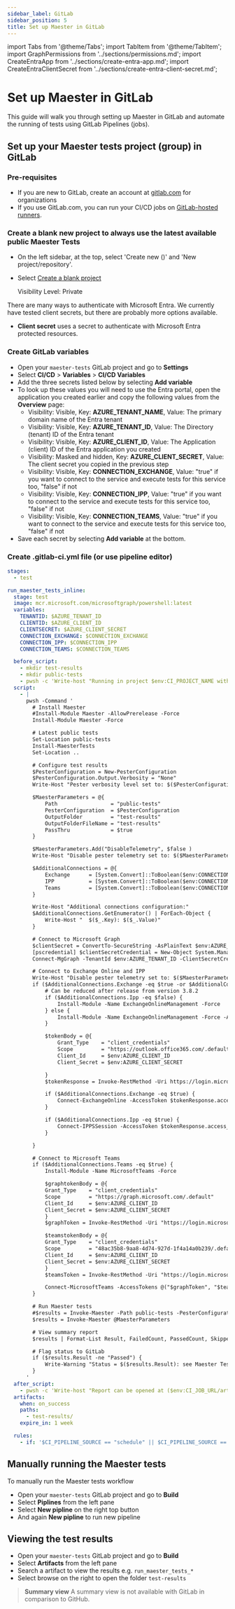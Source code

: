 ```yaml
---
sidebar_label: GitLab
sidebar_position: 5
title: Set up Maester in GitLab
---
```


import Tabs from '@theme/Tabs';
import TabItem from '@theme/TabItem';
import GraphPermissions from '../sections/permissions.md';
import CreateEntraApp from '../sections/create-entra-app.md';
import CreateEntraClientSecret from '../sections/create-entra-client-secret.md';

# <IIcon icon="mdi:gitlab" height="48" /> Set up Maester in GitLab

This guide will walk you through setting up Maester in GitLab and automate the running of tests using GitLab Pipelines (jobs).

<!-- ## Why GitLab?

GitLab for personal projects (Free):
    400 compute minutes per month
    5 users per top-level group

--->

## Set up your Maester tests project (group) in GitLab

### Pre-requisites

- If you are new to GitLab, create an account at [gitlab.com](https://gitlab.com/-/trial_registrations/new) for organizations
- If you use GitLab.com, you can run your CI/CD jobs on [GitLab-hosted runners](https://docs.gitlab.com/runner/).

<!--
- Option A: GitLab for organizations [Premium, Ultimate] (https://about.gitlab.com/pricing/)
- Option B: GitLab for personal projects [Free]
- Option C: GitLab Dedicated (Self-Host)
-->

### Create a blank new project to always use the latest available public Maester Tests

- On the left sidebar, at the top, select 'Create new ()' and 'New project/repository'.
- Select [Create a blank project](https://docs.gitlab.com/ee/user/project/index.html#create-a-blank-project)

  Visibility Level: Private

<!--
### 2. Create a new project and import the Maester Tests repository, to keep updated yourself
 - private-tests = ToDo

1. On the left sidebar, at the top, select Create new () and New project/repository.
2. Select Import project.
3. Select the GitHub tab and Authenticate with GitHub
4. ... https://github.com/maester365/maester-tests...

- [Create a project from a built-in template](https://docs.gitlab.com/ee/user/project/index.html#create-a-project-from-a-built-in-template)

-->

There are many ways to authenticate with Microsoft Entra. We currently have tested client secrets, but there are probably more options available.

- <IIcon icon="material-symbols:password" height="18" /> **Client secret** uses a secret to authenticate with Microsoft Entra protected resources.

<Tabs>
<!--
<TabItem value="wif" label="Custom workflow using Workload identity federation" >
    ToBeTested ...
</TabItem>
-->
<TabItem value="cert" label="Custom workflow using client secret" default>

<CreateEntraApp/>

<CreateEntraClientSecret/>

### Create GitLab variables

- Open your `maester-tests` GitLab project and go to **Settings**
- Select **CI/CD** > **Variables** > **CI/CD Variables**
- Add the three secrets listed below by selecting **Add variable**
- To look up these values you will need to use the Entra portal, open the application you created earlier and copy the following values from the **Overview** page:
  - Visibility: Visible, Key: **AZURE_TENANT_NAME**, Value: The primary domain name of the Entra tenant
  - Visibility: Visible, Key: **AZURE_TENANT_ID**, Value: The Directory (tenant) ID of the Entra tenant
  - Visibility: Visible, Key: **AZURE_CLIENT_ID**, Value: The Application (client) ID of the Entra application you created
  - Visibility: Masked and hidden, Key: **AZURE_CLIENT_SECRET**, Value: The client secret you copied in the previous step
  - Visibility: Visible, Key: **CONNECTION_EXCHANGE**, Value: "true" if you want to connect to the service and execute tests for this service too, "false" if not
  - Visibility: Visible, Key: **CONNECTION_IPP**, Value: "true" if you want to connect to the service and execute tests for this service too, "false" if not
  - Visibility: Visible, Key: **CONNECTION_TEAMS**, Value: "true" if you want to connect to the service and execute tests for this service too, "false" if not
- Save each secret by selecting **Add variable** at the bottom.

### Create .gitlab-ci.yml file (or use pipeline editor)

<!--
More Text
 - private-tests = ToDo
-->

```yaml
stages:
  - test

run_maester_tests_inline:
  stage: test
  image: mcr.microsoft.com/microsoftgraph/powershell:latest
  variables:
    TENANTID: $AZURE_TENANT_ID
    CLIENTID: $AZURE_CLIENT_ID
    CLIENTSECRET: $AZURE_CLIENT_SECRET
    CONNECTION_EXCHANGE: $CONNECTION_EXCHANGE
    CONNECTION_IPP: $CONNECTION_IPP
    CONNECTION_TEAMS: $CONNECTION_TEAMS

  before_script:
    - mkdir test-results
    - mkdir public-tests
    - pwsh -c 'Write-host "Running in project $env:CI_PROJECT_NAME with results at $env:CI_JOB_URL ($env:CI_JOB_URL)."'
  script:
    - |
      pwsh -Command '
        # Install Maester
        #Install-Module Maester -AllowPrerelease -Force
        Install-Module Maester -Force

        # Latest public tests
        Set-Location public-tests
        Install-MaesterTests
        Set-Location ..

        # Configure test results
        $PesterConfiguration = New-PesterConfiguration
        $PesterConfiguration.Output.Verbosity = "None"
        Write-Host "Pester verbosity level set to: $($PesterConfiguration.Output.Verbosity.Value)"

        $MaesterParameters = @{
            Path                 = "public-tests"
            PesterConfiguration  = $PesterConfiguration
            OutputFolder         = "test-results"
            OutputFolderFileName = "test-results"
            PassThru             = $true
        }

        $MaesterParameters.Add("DisableTelemetry", $false )
        Write-Host "Disable pester telemetry set to: $($MaesterParameters.DisableTelemetry)"

        $AdditionalConnections = @{
            Exchange      = [System.Convert]::ToBoolean($env:CONNECTION_EXCHANGE)
            IPP           = [System.Convert]::ToBoolean($env:CONNECTION_IPP)
            Teams         = [System.Convert]::ToBoolean($env:CONNECTION_TEAMS)
        }

        Write-Host "Additional connections configuration:"
        $AdditionalConnections.GetEnumerator() | ForEach-Object {
            Write-Host "  $($_.Key): $($_.Value)"
        }

        # Connect to Microsoft Graph
        $clientSecret = ConvertTo-SecureString -AsPlainText $env:AZURE_CLIENT_SECRET -Force
        [pscredential] $clientSecretCredential = New-Object System.Management.Automation.PSCredential($env:AZURE_CLIENT_ID, $clientSecret)
        Connect-MgGraph -TenantId $env:AZURE_TENANT_ID -ClientSecretCredential $clientSecretCredential -NoWelcome

        # Connect to Exchange Online and IPP
        Write-Host "Disable pester telemetry set to: $($MaesterParameters.DisableTelemetry)"
        if ($AdditionalConnections.Exchange -eq $true -or $AdditionalConnections.IPP -eq $true) {
            # Can be reduced after release from version 3.8.2
            if ($AdditionalConnections.Ipp -eq $false) {
                Install-Module -Name ExchangeOnlineManagement -Force
            } else {
                Install-Module -Name ExchangeOnlineManagement -Force -AllowPrereleas #-AllowPrereleas because accesstoken Auth to IPP is only allowed in 3.8.1-Preview1 and newer
            }

            $tokenBody = @{
                Grant_Type    = "client_credentials"
                Scope         = "https://outlook.office365.com/.default"
                Client_Id     = $env:AZURE_CLIENT_ID
                Client_Secret = $env:AZURE_CLIENT_SECRET

            }
            $tokenResponse = Invoke-RestMethod -Uri https://login.microsoftonline.com/$env:AZURE_TENANT_ID/oauth2/v2.0/token -Method POST -Body $tokenBody

            if ($AdditionalConnections.Exchange -eq $true) {
                Connect-ExchangeOnline -AccessToken $tokenResponse.access_token -Organization $env:AZURE_TENANT_NAME
            }

            if ($AdditionalConnections.Ipp -eq $true) {
                Connect-IPPSSession -AccessToken $tokenResponse.access_token -Organization $env:AZURE_TENANT_NAME
            }

        }

        # Connect to Microsoft Teams
        if ($AdditionalConnections.Teams -eq $true) {
            Install-Module -Name MicrosoftTeams -Force

            $graphtokenBody = @{
            Grant_Type    = "client_credentials"
            Scope         = "https://graph.microsoft.com/.default"
            Client_Id     = $env:AZURE_CLIENT_ID
            Client_Secret = $env:AZURE_CLIENT_SECRET
            }
            $graphToken = Invoke-RestMethod -Uri "https://login.microsoftonline.com/$env:AZURE_TENANT_ID/oauth2/v2.0/token" -Method POST -Body $graphtokenBody | Select-Object -ExpandProperty Access_Token

            $teamstokenBody = @{
            Grant_Type    = "client_credentials"
            Scope         = "48ac35b8-9aa8-4d74-927d-1f4a14a0b239/.default"
            Client_Id     = $env:AZURE_CLIENT_ID
            Client_Secret = $env:AZURE_CLIENT_SECRET
            }
            $teamsToken = Invoke-RestMethod -Uri "https://login.microsoftonline.com/$env:AZURE_TENANT_ID/oauth2/v2.0/token" -Method POST -Body $teamstokenBody | Select-Object -ExpandProperty Access_Token

            Connect-MicrosoftTeams -AccessTokens @("$graphToken", "$teamsToken")
        }

        # Run Maester tests
        #$results = Invoke-Maester -Path public-tests -PesterConfiguration $PesterConfiguration -OutputFolder test-results -OutputFolderFileName "test-results" -PassThru
        $results = Invoke-Maester @MaesterParameters

        # View summary report
        $results | Format-List Result, FailedCount, PassedCount, SkippedCount, TotalCount, TenantId, TenantName, CurrentVersion, LatestVersion

        # Flag status to GitLab
        if ($results.Result -ne "Passed") {
            Write-Warning "Status = $($results.Result): see Maester Test Report for details."
        }
      '
  after_script:
    - pwsh -c 'Write-host "Report can be opened at ($env:CI_JOB_URL/artifacts/external_file/test-results/test-results.html)."'
  artifacts:
    when: on_success
    paths:
      - test-results/
    expire_in: 1 week

  rules:
    - if: '$CI_PIPELINE_SOURCE == "schedule" || $CI_PIPELINE_SOURCE == "web"'
```

  </TabItem>
  </Tabs>

## Manually running the Maester tests

To manually run the Maester tests workflow

- Open your `maester-tests` GitLab project and go to **Build**
- Select **Piplines** from the left pane
- Select **New pipline** on the right top button
- And again **New pipline** to run new pipeline

<!--
## Create a schedule (Optional)

Pipeline schedules are ...

- [Scheduled pipelines documentation](https://gitlab.com/help/ci/pipelines/schedules)
-->

## Viewing the test results

- Open your `maester-tests` GitLab project and go to **Build**
- Select **Artifacts** from the left pane
- Search a artifact to view the results e.g. `run_maester_tests_*`
- Select browse on the right to open the folder `test-results`

> **Summary view**
> A summary view is not available with GitLab in comparison to GitHub.

<!--
## FAQ / Troubleshooting
- Ensure you are monitoring your GitLab Runner cost
-->
